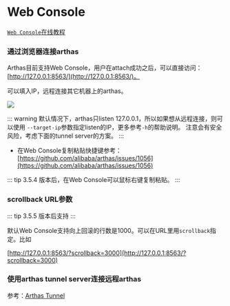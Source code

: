 Web Console
===

[`Web Console`在线教程](https://arthas.aliyun.com/doc/arthas-tutorials.html?language=cn&id=case-web-console)

### 通过浏览器连接arthas


Arthas目前支持Web Console，用户在attach成功之后，可以直接访问：[http://127.0.0.1:8563/](http://127.0.0.1:8563/)。

可以填入IP，远程连接其它机器上的arthas。

![](/images/web-console-local.png)

::: warning
默认情况下，arthas只listen 127.0.0.1，所以如果想从远程连接，则可以使用 `--target-ip`参数指定listen的IP，更多参考`-h`的帮助说明。
注意会有安全风险，考虑下面的tunnel server的方案。
:::

* 在Web Console复制粘贴快捷键参考： [https://github.com/alibaba/arthas/issues/1056](https://github.com/alibaba/arthas/issues/1056)

::: tip
3.5.4 版本后，在Web Console可以鼠标右键复制粘贴。
:::

### scrollback URL参数

::: tip
3.5.5 版本后支持
:::

默认Web Console支持向上回滚的行数是1000。可以在URL里用`scrollback`指定。比如

[http://127.0.0.1:8563/?scrollback=3000](http://127.0.0.1:8563/?scrollback=3000)
### 使用arthas tunnel server连接远程arthas

参考：[Arthas Tunnel](tunnel.md)
